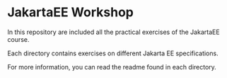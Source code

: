 # JakartaEE Workshop

In this repository are included all the practical exercises of the JakartaEE course.

Each directory contains exercises on different Jakarta EE specifications.

For more information, you can read the readme found in each directory.
